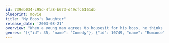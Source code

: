 ```yaml
---
id: 739eb034-c95d-4fa8-b673-d49cfc6161db
blueprint: movie
title: "My Boss's Daughter"
release_date: '2003-08-21'
overview: "When a young man agrees to housesit for his boss, he thinks it'll be the perfect opportunity to get close to the woman he desperately has a crush on – his boss's daughter. But he doesn't plan on the long line of other houseguests that try to keep him from his mission. And he also has to deal with the daughter's older brother, who's on the run from local drug dealers."
genres: '[{"id": 35, "name": "Comedy"}, {"id": 10749, "name": "Romance"}]'
---
```

